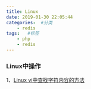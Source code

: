 ```yaml
---
title: Linux
date: 2019-01-30 22:05:44
categories:  #分类
    - redis
tags:   #标签
    - php
    - redis
---
```


### Linux中操作
1、[Linux vi中查找字符内容的方法](https://www.cnblogs.com/azhqiang/p/5872046.html)